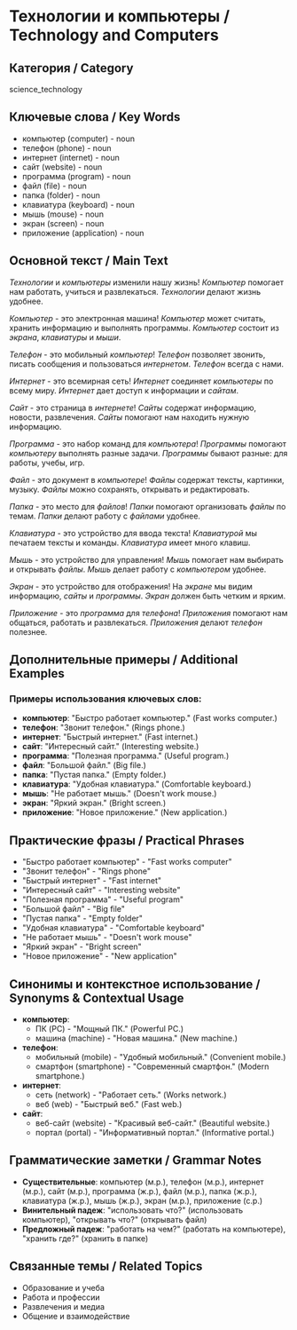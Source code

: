# Технологии и компьютеры / Technology and Computers

## Категория / Category
science_technology

## Ключевые слова / Key Words
- компьютер (computer) - noun
- телефон (phone) - noun
- интернет (internet) - noun
- сайт (website) - noun
- программа (program) - noun
- файл (file) - noun
- папка (folder) - noun
- клавиатура (keyboard) - noun
- мышь (mouse) - noun
- экран (screen) - noun
- приложение (application) - noun

## Основной текст / Main Text

*Технологии* и *компьютеры* изменили нашу жизнь! *Компьютер* помогает нам работать, учиться и развлекаться. *Технологии* делают жизнь удобнее.

*Компьютер* - это электронная машина! *Компьютер* может считать, хранить информацию и выполнять программы. *Компьютер* состоит из *экрана*, *клавиатуры* и *мыши*.

*Телефон* - это мобильный *компьютер*! *Телефон* позволяет звонить, писать сообщения и пользоваться *интернетом*. *Телефон* всегда с нами.

*Интернет* - это всемирная сеть! *Интернет* соединяет *компьютеры* по всему миру. *Интернет* дает доступ к информации и *сайтам*.

*Сайт* - это страница в *интернете*! *Сайты* содержат информацию, новости, развлечения. *Сайты* помогают нам находить нужную информацию.

*Программа* - это набор команд для *компьютера*! *Программы* помогают *компьютеру* выполнять разные задачи. *Программы* бывают разные: для работы, учебы, игр.

*Файл* - это документ в *компьютере*! *Файлы* содержат тексты, картинки, музыку. *Файлы* можно сохранять, открывать и редактировать.

*Папка* - это место для *файлов*! *Папки* помогают организовать *файлы* по темам. *Папки* делают работу с *файлами* удобнее.

*Клавиатура* - это устройство для ввода текста! *Клавиатурой* мы печатаем тексты и команды. *Клавиатура* имеет много клавиш.

*Мышь* - это устройство для управления! *Мышь* помогает нам выбирать и открывать *файлы*. *Мышь* делает работу с *компьютером* удобнее.

*Экран* - это устройство для отображения! На *экране* мы видим информацию, *сайты* и *программы*. *Экран* должен быть четким и ярким.

*Приложение* - это *программа* для *телефона*! *Приложения* помогают нам общаться, работать и развлекаться. *Приложения* делают *телефон* полезнее.

## Дополнительные примеры / Additional Examples

### Примеры использования ключевых слов:
- **компьютер**: "Быстро работает компьютер." (Fast works computer.)
- **телефон**: "Звонит телефон." (Rings phone.)
- **интернет**: "Быстрый интернет." (Fast internet.)
- **сайт**: "Интересный сайт." (Interesting website.)
- **программа**: "Полезная программа." (Useful program.)
- **файл**: "Большой файл." (Big file.)
- **папка**: "Пустая папка." (Empty folder.)
- **клавиатура**: "Удобная клавиатура." (Comfortable keyboard.)
- **мышь**: "Не работает мышь." (Doesn't work mouse.)
- **экран**: "Яркий экран." (Bright screen.)
- **приложение**: "Новое приложение." (New application.)

## Практические фразы / Practical Phrases

- "Быстро работает компьютер" - "Fast works computer"
- "Звонит телефон" - "Rings phone"
- "Быстрый интернет" - "Fast internet"
- "Интересный сайт" - "Interesting website"
- "Полезная программа" - "Useful program"
- "Большой файл" - "Big file"
- "Пустая папка" - "Empty folder"
- "Удобная клавиатура" - "Comfortable keyboard"
- "Не работает мышь" - "Doesn't work mouse"
- "Яркий экран" - "Bright screen"
- "Новое приложение" - "New application"

## Синонимы и контекстное использование / Synonyms & Contextual Usage

- **компьютер**: 
  - ПК (PC) - "Мощный ПК." (Powerful PC.)
  - машина (machine) - "Новая машина." (New machine.)
- **телефон**: 
  - мобильный (mobile) - "Удобный мобильный." (Convenient mobile.)
  - смартфон (smartphone) - "Современный смартфон." (Modern smartphone.)
- **интернет**: 
  - сеть (network) - "Работает сеть." (Works network.)
  - веб (web) - "Быстрый веб." (Fast web.)
- **сайт**: 
  - веб-сайт (website) - "Красивый веб-сайт." (Beautiful website.)
  - портал (portal) - "Информативный портал." (Informative portal.)

## Грамматические заметки / Grammar Notes

- **Существительные**: компьютер (м.р.), телефон (м.р.), интернет (м.р.), сайт (м.р.), программа (ж.р.), файл (м.р.), папка (ж.р.), клавиатура (ж.р.), мышь (ж.р.), экран (м.р.), приложение (с.р.)
- **Винительный падеж**: "использовать что?" (использовать компьютер), "открывать что?" (открывать файл)
- **Предложный падеж**: "работать на чем?" (работать на компьютере), "хранить где?" (хранить в папке)

## Связанные темы / Related Topics

- Образование и учеба
- Работа и профессии
- Развлечения и медиа
- Общение и взаимодействие
